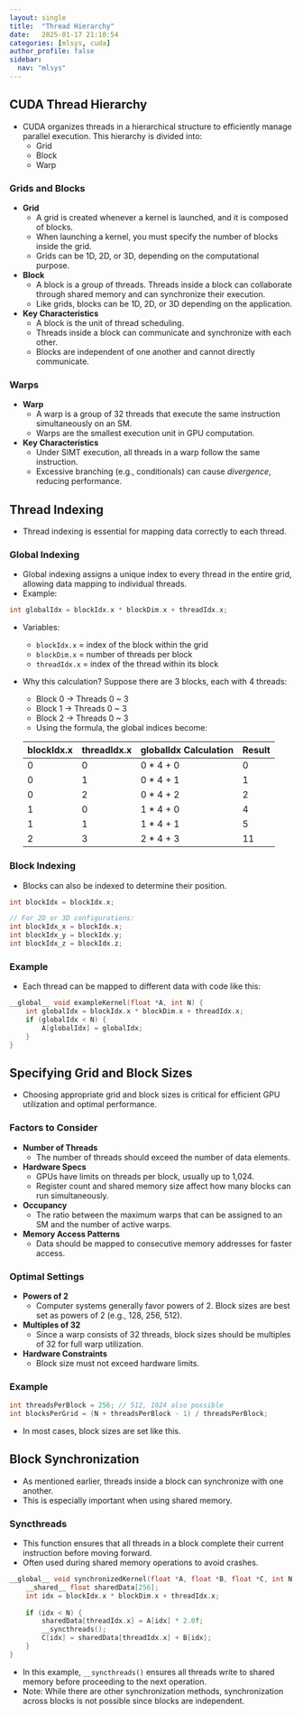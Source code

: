 ```yaml
---
layout: single
title:  "Thread Hierarchy"
date:   2025-01-17 21:10:54 
categories: [mlsys, cuda]
author_profile: false
sidebar:
  nav: "mlsys"
---
```


## CUDA Thread Hierarchy

- CUDA organizes threads in a hierarchical structure to efficiently manage parallel execution. This hierarchy is divided into:
    - Grid
    - Block
    - Warp

### Grids and Blocks

- **Grid**  
    - A grid is created whenever a kernel is launched, and it is composed of blocks.  
    - When launching a kernel, you must specify the number of blocks inside the grid.  
    - Grids can be 1D, 2D, or 3D, depending on the computational purpose.  
- **Block**  
    - A block is a group of threads. Threads inside a block can collaborate through shared memory and can synchronize their execution.  
    - Like grids, blocks can be 1D, 2D, or 3D depending on the application.  
- **Key Characteristics**  
    - A block is the unit of thread scheduling.  
    - Threads inside a block can communicate and synchronize with each other.  
    - Blocks are independent of one another and cannot directly communicate.  

### Warps

- **Warp**  
    - A warp is a group of 32 threads that execute the same instruction simultaneously on an SM.  
    - Warps are the smallest execution unit in GPU computation.  
- **Key Characteristics**  
    - Under SIMT execution, all threads in a warp follow the same instruction.  
    - Excessive branching (e.g., conditionals) can cause *divergence*, reducing performance.  

## Thread Indexing

- Thread indexing is essential for mapping data correctly to each thread.  

### Global Indexing

- Global indexing assigns a unique index to every thread in the entire grid, allowing data mapping to individual threads.  
- Example:  

```cpp
int globalIdx = blockIdx.x * blockDim.x + threadIdx.x;
```

- Variables:  
    - `blockIdx.x` = index of the block within the grid  
    - `blockDim.x` = number of threads per block  
    - `threadIdx.x` = index of the thread within its block  
- Why this calculation? Suppose there are 3 blocks, each with 4 threads:  
    - Block 0 → Threads 0 ~ 3  
    - Block 1 → Threads 0 ~ 3  
    - Block 2 → Threads 0 ~ 3  
    - Using the formula, the global indices become:  

    | **blockIdx.x** | **threadIdx.x** | **globalIdx Calculation** | **Result** |
    | --- | --- | --- | --- |
    | 0 | 0 | 0 * 4 + 0 | 0 |
    | 0 | 1 | 0 * 4 + 1 | 1 |
    | 0 | 2 | 0 * 4 + 2 | 2 |
    | 1 | 0 | 1 * 4 + 0 | 4 |
    | 1 | 1 | 1 * 4 + 1 | 5 |
    | 2 | 3 | 2 * 4 + 3 | 11 |

### Block Indexing

- Blocks can also be indexed to determine their position.  

```cpp
int blockIdx = blockIdx.x;

// For 2D or 3D configurations:
int blockIdx_x = blockIdx.x;
int blockIdx_y = blockIdx.y;
int blockIdx_z = blockIdx.z;
```

### Example

- Each thread can be mapped to different data with code like this:  

```cpp
__global__ void exampleKernel(float *A, int N) {
    int globalIdx = blockIdx.x * blockDim.x + threadIdx.x;
    if (globalIdx < N) {
        A[globalIdx] = globalIdx;
    }
}
```

## Specifying Grid and Block Sizes

- Choosing appropriate grid and block sizes is critical for efficient GPU utilization and optimal performance.  

### Factors to Consider

- **Number of Threads**  
    - The number of threads should exceed the number of data elements.  
- **Hardware Specs**  
    - GPUs have limits on threads per block, usually up to 1,024.  
    - Register count and shared memory size affect how many blocks can run simultaneously.  
- **Occupancy**  
    - The ratio between the maximum warps that can be assigned to an SM and the number of active warps.  
- **Memory Access Patterns**  
    - Data should be mapped to consecutive memory addresses for faster access.  

### Optimal Settings

- **Powers of 2**  
    - Computer systems generally favor powers of 2. Block sizes are best set as powers of 2 (e.g., 128, 256, 512).  
- **Multiples of 32**  
    - Since a warp consists of 32 threads, block sizes should be multiples of 32 for full warp utilization.  
- **Hardware Constraints**  
    - Block size must not exceed hardware limits.  

### Example

```cpp
int threadsPerBlock = 256; // 512, 1024 also possible
int blocksPerGrid = (N + threadsPerBlock - 1) / threadsPerBlock;
```

- In most cases, block sizes are set like this.  

## Block Synchronization

- As mentioned earlier, threads inside a block can synchronize with one another.  
- This is especially important when using shared memory.  

### Syncthreads

- This function ensures that all threads in a block complete their current instruction before moving forward.  
- Often used during shared memory operations to avoid crashes.  

```cpp
__global__ void synchronizedKernel(float *A, float *B, float *C, int N) {
    __shared__ float sharedData[256];
    int idx = blockIdx.x * blockDim.x + threadIdx.x;
    
    if (idx < N) {
        sharedData[threadIdx.x] = A[idx] * 2.0f;
        __syncthreads();
        C[idx] = sharedData[threadIdx.x] + B[idx];
    }
}
```

- In this example, `__syncthreads()` ensures all threads write to shared memory before proceeding to the next operation.  
- Note: While there are other synchronization methods, synchronization across blocks is not possible since blocks are independent.  
